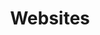 ---
title: Websites

description: Spread your message simply and clearly
img: hand-3286887_1280.jpg
img-alt: Hand holding a mobile phone
---